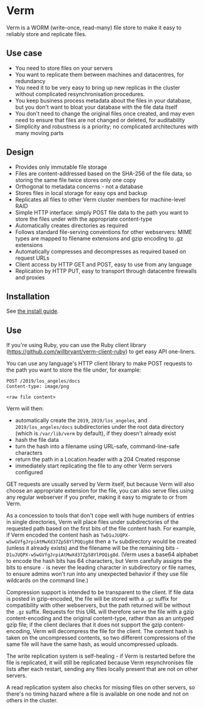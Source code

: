 Verm
====

Verm is a WORM (write-once, read-many) file store to make it easy to reliably
store and replicate files.

Use case
--------

* You need to store files on your servers
* You want to replicate them between machines and datacentres, for redundancy
* You need it to be very easy to bring up new replicas in the cluster without
  complicated resynchronisation procedures.
* You keep business process metadata about the files in your database, but you
  don't want to bloat your database with the file data itself
* You don't need to change the original files once created, and may even need
  to ensure that files are not changed or deleted, for auditability
* Simplicity and robustness is a priority; no complicated architectures with
  many moving parts

Design
------
* Provides only immutable file storage
* Files are content-addressed based on the SHA-256 of the file data, so storing
  the same file twice stores only one copy
* Orthogonal to metadata concerns - not a database
* Stores files in local storage for easy ops and backup
* Replicates all files to other Verm cluster members for machine-level RAID
* Simple HTTP interface: simply POST file data to the path you want to store
  the files under with the appropriate content-type
* Automatically creates directories as required
* Follows standard file-serving conventions for other webservers: MIME types
  are mapped to filename extensions and gzip encoding to .gz extensions
* Automatically compresses and decompresses as required based on request URLs
* Client access by HTTP GET and POST, easy to use from any language
* Replication by HTTP PUT, easy to transport through datacentre firewalls and
  proxies

Installation
------------

See [the install guide](INSTALL.md).

Use
---

If you're using Ruby, you can use the Ruby client library (https://github.com/willbryant/verm-client-ruby) to get easy API one-liners.

You can use any language's HTTP client library to make POST requests to the path
you want to store the file under, for example:

```
POST /2019/los_angeles/docs
Content-type: image/png

<raw file content>
```

Verm will then:
* automatically create the `2019`, `2019/los_angeles`, and `2019/los_angeles/docs`
subdirectories under the root data directory (which is `/var/lib/verm` by default),
if they doesn't already exist
* hash the file data
* turn the hash into a filename using URL-safe, command-line-safe characters
* return the path in a Location header with a 204 Created response
* immediately start replicating the file to any other Verm servers configured

GET requests are usually served by Verm itself, but because Verm will also
choose an appropriate extension for the file, you can also serve files using
any regular webserver if you prefer, making it easy to migrate to or from Verm.

As a concession to tools that don't cope well with huge numbers of entries in
single directories, Verm will place files under subdirectories of the requested
path based on the first bits of the file content hash.  For example, if Verm
encoded the content hash as `TwD1uJUQPX-w5wGVfgJrpiAtMwXd37Zp58YlPOQig8d` then
a `Tw` subdirectory would be created (unless it already exists) and the filename
will be the remaining bits - `D1uJUQPX-w5wGVfgJrpiAtMwXd37Zp58YlPOQig8d`.  (Verm
uses a base64 alphabet to encode the hash bits has 64 characters, but Verm
carefully assigns the bits to ensure `-` is never the leading character in
subdirectory or file names, to ensure admins won't run into any unexpected
behavior if they use file wildcards on the command line.)

Compression support is intended to be transparent to the client.  If file data
is posted in gzip-encoded, the file will be stored with a `.gz` suffix for
compatibility with other webservers, but the path returned will be without the
`.gz` suffix.  Requests for this URL will therefore serve the file with a gzip
content-encoding and the original content-type, rather than as an untyped gzip
file; if the client declares that it does not support the gzip content-encoding,
Verm will decompress the file for the client.  The content hash is taken on the
uncompressed contents, so two different compressions of the same file will have
the same hash, as would uncompressed uploads.

The write replication system is self-healing - if Verm is restarted before the file
is replicated, it will still be replicated because Verm resynchronises file lists
after each restart, sending any files locally present that are not on other servers.

A read replication system also checks for missing files on other servers, so there's
no timing hazard where a file is available on one node and not on others in the
cluster.
